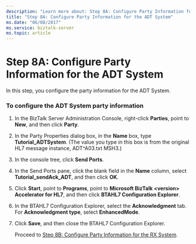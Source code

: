 ```yaml
---
description: "Learn more about: Step 8A: Configure Party Information for the ADT System"
title: "Step 8A: Configure Party Information for the ADT System"
ms.date: "06/08/2017"
ms.service: biztalk-server
ms.topic: article
---
```

# Step 8A: Configure Party Information for the ADT System
In this step, you configure the party information for the ADT System.  
  
### To configure the ADT System party information  
  
1. In the BizTalk Server Administration Console, right-click **Parties**, point to **New**, and then click **Party**.  
  
2. In the Party Properties dialog box, in the **Name** box, type **Tutorial_ADTSystem**. (The value you type in this box is from the original HL7 message instance, ADT^A03.txt MSH3.)  
  
3. In the console tree, click **Send Ports**.  
  
4. In the Send Ports pane, click the blank field in the **Name** column, select **Tutorial_sendAck_ADT**, and then click **OK**.  
  
5. Click **Start**, point to **Programs**, point to **Microsoft BizTalk \<version\> Accelerator for HL7**, and then click **BTAHL7 Configuration Explorer**.  
  
6. In the BTAHL7 Configuration Explorer, select the **Acknowledgment** tab. For **Acknowledgment type**, select **EnhancedMode**.  
  
7. Click **Save**, and then close the BTAHL7 Configuration Explorer.  
  
   Proceed to [Step 8B: Configure Party Information for the RX System](../../adapters-and-accelerators/accelerator-hl7/step-8b-configure-party-information-for-the-rx-system.md).
